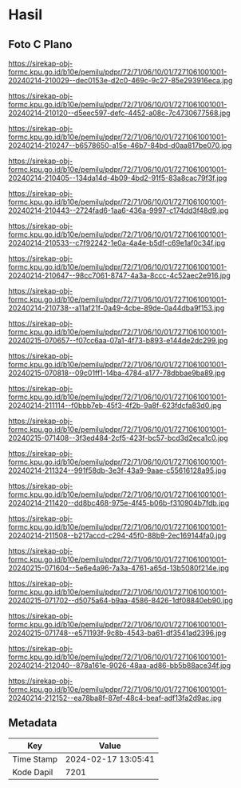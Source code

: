# Hasil

## Foto C Plano

https://sirekap-obj-formc.kpu.go.id/b10e/pemilu/pdpr/72/71/06/10/01/7271061001001-20240214-210029--dec0153e-d2c0-469c-9c27-85e293916eca.jpg

https://sirekap-obj-formc.kpu.go.id/b10e/pemilu/pdpr/72/71/06/10/01/7271061001001-20240214-210120--d5eec597-defc-4452-a08c-7c4730677568.jpg

https://sirekap-obj-formc.kpu.go.id/b10e/pemilu/pdpr/72/71/06/10/01/7271061001001-20240214-210247--b6578650-a15e-46b7-84bd-d0aa817be070.jpg

https://sirekap-obj-formc.kpu.go.id/b10e/pemilu/pdpr/72/71/06/10/01/7271061001001-20240214-210405--134da14d-4b09-4bd2-91f5-83a8cac79f3f.jpg

https://sirekap-obj-formc.kpu.go.id/b10e/pemilu/pdpr/72/71/06/10/01/7271061001001-20240214-210443--2724fad6-1aa6-436a-9997-c174dd3f48d9.jpg

https://sirekap-obj-formc.kpu.go.id/b10e/pemilu/pdpr/72/71/06/10/01/7271061001001-20240214-210533--c7f92242-1e0a-4a4e-b5df-c69e1af0c34f.jpg

https://sirekap-obj-formc.kpu.go.id/b10e/pemilu/pdpr/72/71/06/10/01/7271061001001-20240214-210647--98cc7061-8747-4a3a-8ccc-4c52aec2e916.jpg

https://sirekap-obj-formc.kpu.go.id/b10e/pemilu/pdpr/72/71/06/10/01/7271061001001-20240214-210738--a11af21f-0a49-4cbe-89de-0a44dba9f153.jpg

https://sirekap-obj-formc.kpu.go.id/b10e/pemilu/pdpr/72/71/06/10/01/7271061001001-20240215-070657--f07cc6aa-07a1-4f73-b893-e144de2dc299.jpg

https://sirekap-obj-formc.kpu.go.id/b10e/pemilu/pdpr/72/71/06/10/01/7271061001001-20240215-070818--09c01ff1-14ba-4784-a177-78dbbae9ba89.jpg

https://sirekap-obj-formc.kpu.go.id/b10e/pemilu/pdpr/72/71/06/10/01/7271061001001-20240214-211114--f0bbb7eb-45f3-4f2b-9a8f-623fdcfa83d0.jpg

https://sirekap-obj-formc.kpu.go.id/b10e/pemilu/pdpr/72/71/06/10/01/7271061001001-20240215-071408--3f3ed484-2cf5-423f-bc57-bcd3d2eca1c0.jpg

https://sirekap-obj-formc.kpu.go.id/b10e/pemilu/pdpr/72/71/06/10/01/7271061001001-20240214-211324--991f58db-3e3f-43a9-9aae-c55616128a95.jpg

https://sirekap-obj-formc.kpu.go.id/b10e/pemilu/pdpr/72/71/06/10/01/7271061001001-20240214-211420--dd8bc468-975e-4f45-b06b-f310904b7fdb.jpg

https://sirekap-obj-formc.kpu.go.id/b10e/pemilu/pdpr/72/71/06/10/01/7271061001001-20240214-211508--b217accd-c294-45f0-88b9-2ec169144fa0.jpg

https://sirekap-obj-formc.kpu.go.id/b10e/pemilu/pdpr/72/71/06/10/01/7271061001001-20240215-071604--5e6e4a96-7a3a-4761-a65d-13b5080f214e.jpg

https://sirekap-obj-formc.kpu.go.id/b10e/pemilu/pdpr/72/71/06/10/01/7271061001001-20240215-071702--d5075a64-b9aa-4586-8426-1df08840eb90.jpg

https://sirekap-obj-formc.kpu.go.id/b10e/pemilu/pdpr/72/71/06/10/01/7271061001001-20240215-071748--e571193f-9c8b-4543-ba61-df3541ad2396.jpg

https://sirekap-obj-formc.kpu.go.id/b10e/pemilu/pdpr/72/71/06/10/01/7271061001001-20240214-212040--878a161e-9026-48aa-ad86-bb5b88ace34f.jpg

https://sirekap-obj-formc.kpu.go.id/b10e/pemilu/pdpr/72/71/06/10/01/7271061001001-20240214-212152--ea78ba8f-87ef-48c4-beaf-adf13fa2d9ac.jpg


## Metadata

| Key        | Value               |
| ---------- | ------------------- |
| Time Stamp | 2024-02-17 13:05:41 |
| Kode Dapil | 7201                |



